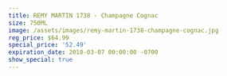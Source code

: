 ```yaml
---
title: REMY MARTIN 1738 - Champagne Cognac
size: 750ML
image: /assets/images/remy-martin-1738-champagne-cognac.jpg
reg_price: $64.99
special_price: '52.49'
expiration_date: 2018-03-07 00:00:00 -0700
show_special: true
---
```


